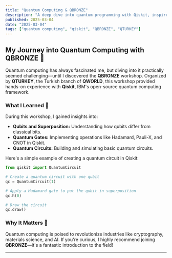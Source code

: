 ```yaml
---
title: "Quantum Computing & QBRONZE"
description: "A deep dive into quantum programming with Qiskit, inspired by my QBRONZE workshop experience."
published: 2025-03-04
date: "2025-03-04"
tags: ["quantum computing", "qiskit", "QBRONZE", "QTURKEY"]
---
```



## My Journey into Quantum Computing with QBRONZE 🚀

Quantum computing has always fascinated me, but diving into it practically seemed challenging—until I discovered the **QBRONZE** workshop. Organized by **QTURKEY**, the Turkish branch of **QWORLD**, this workshop provided hands-on experience with **Qiskit**, IBM's open-source quantum computing framework. 

### What I Learned 🧠
During this workshop, I gained insights into:
- **Qubits and Superposition:** Understanding how qubits differ from classical bits.
- **Quantum Gates:** Implementing operations like Hadamard, Pauli-X, and CNOT in Qiskit.
- **Quantum Circuits:** Building and simulating basic quantum circuits.

Here's a simple example of creating a quantum circuit in Qiskit:

```python
from qiskit import QuantumCircuit

# Create a quantum circuit with one qubit
qc = QuantumCircuit(1)

# Apply a Hadamard gate to put the qubit in superposition
qc.h(0)

# Draw the circuit
qc.draw()
```

### Why It Matters 🔬
Quantum computing is poised to revolutionize industries like cryptography, materials science, and AI. If you're curious, I highly recommend joining **QBRONZE**—it's a fantastic introduction to the field!

---